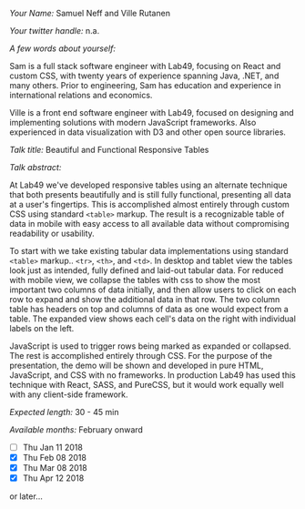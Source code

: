 _Your Name:_ Samuel Neff and Ville Rutanen
 
_Your twitter handle:_ n.a.
 
_A few words about yourself:_ 
 
Sam is a full stack software engineer with Lab49, focusing on React and custom CSS, with twenty years of experience spanning Java, .NET, and many others. Prior to engineering, Sam has education and experience in international relations and economics. 
 
Ville is a front end software engineer with Lab49, focused on designing and implementing solutions with modern JavaScript frameworks. Also experienced in data visualization with D3 and other open source libraries.
 
_Talk title:_ Beautiful and Functional Responsive Tables
 
_Talk abstract:_  
 
At Lab49 we've developed responsive tables using an alternate technique that both presents beautifully and is still fully functional, presenting all data at a user's fingertips. This is accomplished almost entirely through custom CSS using standard `<table>` markup. The result is a recognizable table of data in mobile with easy access to all available data without compromising readability or usability.
 
To start with we take existing tabular data implementations using standard `<table>` markup.. `<tr>`, `<th>`, and `<td>`. In desktop and tablet view the tables look just as intended, fully defined and laid-out tabular data. For reduced with mobile view, we collapse the tables with css to show the most important two columns of data initially, and then allow users to click on each row to expand and show the additional data in that row. The two column table has headers on top and columns of data as one would expect from a table. The expanded view shows each cell's data on the right with individual labels on the left.
 
JavaScript is used to trigger rows being marked as expanded or collapsed. The rest is accomplished entirely through CSS. For the purpose of the presentation, the demo will be shown and developed in pure HTML, JavaScript, and CSS with no frameworks. In production Lab49 has used this technique with React, SASS, and PureCSS, but it would work equally well with any client-side framework.
 
_Expected length:_ 30 - 45 min
 
_Available months:_ February onward
 
- [ ] Thu Jan 11 2018
- [X] Thu Feb 08 2018
- [X] Thu Mar 08 2018
- [X] Thu Apr 12 2018
 
or later...
